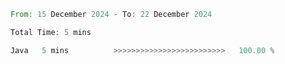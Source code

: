 <!--START_SECTION:waka-->

```rust
From: 15 December 2024 - To: 22 December 2024

Total Time: 5 mins

Java   5 mins          >>>>>>>>>>>>>>>>>>>>>>>>>   100.00 %
```

<!--END_SECTION:waka-->
